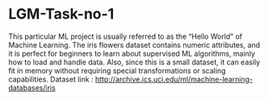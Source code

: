 # LGM-Task-no-1
This particular ML project is usually referred to as the “Hello World” of Machine Learning. The iris flowers dataset contains numeric attributes, and it is perfect for beginners to learn about supervised ML algorithms, mainly how to load and handle data. Also, since this is a small dataset, it can easily fit in memory without requiring special transformations or scaling capabilities.
Dataset link : http://archive.ics.uci.edu/ml/machine-learning-databases/iris
